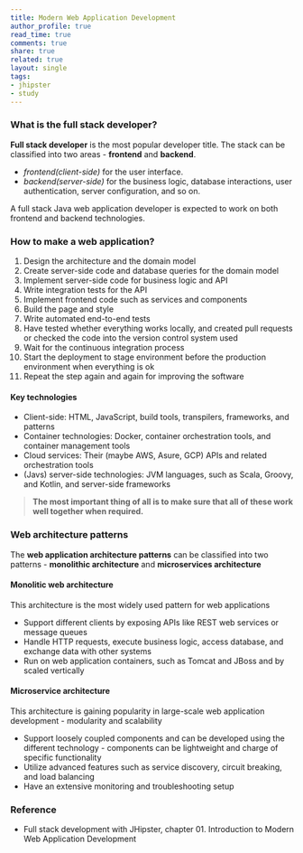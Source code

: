 ```yaml
---
title: Modern Web Application Development
author_profile: true
read_time: true
comments: true
share: true
related: true
layout: single
tags: 
- jhipster
- study
---
```


### What is the full stack developer?
**Full stack developer** is the most popular developer title. The stack can be classified into two areas - **frontend** and **backend**.
* *frontend(client-side)* for the user interface.
* *backend(server-side)* for the business logic, database interactions, user authentication, server configuration, and so on.

A full stack Java web application developer is expected to work on both frontend and backend technologies. 

### How to make a web application?
1. Design the architecture and the domain model
2. Create server-side code and database queries for the domain model
3. Implement server-side code for business logic and API
4. Write integration tests for the API
5. Implement frontend code such as services and components 
6. Build the page and style 
7. Write automated end-to-end tests
8. Have tested whether everything works locally, and created pull requests or checked the code into the version control system used
9. Wait for the continuous integration process
10. Start the deployment to stage environment before the production environment when everything is ok
11. Repeat the step again and again for improving the software

#### Key technologies
* Client-side: HTML, JavaScript, build tools, transpilers, frameworks, and patterns
* Container technologies: Docker, container orchestration tools, and container management tools
* Cloud services: Their (maybe AWS, Asure, GCP) APIs and related orchestration tools
* (Javs) server-side technologies: JVM languages, such as Scala, Groovy, and Kotlin, and server-side frameworks

> **The most important thing of all is to make sure that all of these work well together when required.**

### Web architecture patterns
The **web application architecture patterns** can be classified into two patterns - **monolithic architecture** and **microservices architecture**

#### Monolitic web architecture
This architecture is the most widely used pattern for web applications
* Support different clients by exposing APIs like REST web services or message queues
* Handle HTTP requests, execute business logic, access database, and exchange data with other systems
* Run on web application containers, such as Tomcat and JBoss and by scaled vertically

#### Microservice architecture
This architecture is gaining popularity in large-scale web application development - modularity and scalability
* Support loosely coupled components and can be developed using the different technology - components can be lightweight and charge of specific functionality 
* Utilize advanced features such as service discovery, circuit breaking, and load balancing
* Have an extensive monitoring and troubleshooting setup

### Reference 
* Full stack development with JHipster, chapter 01. Introduction to Modern Web Application Development
